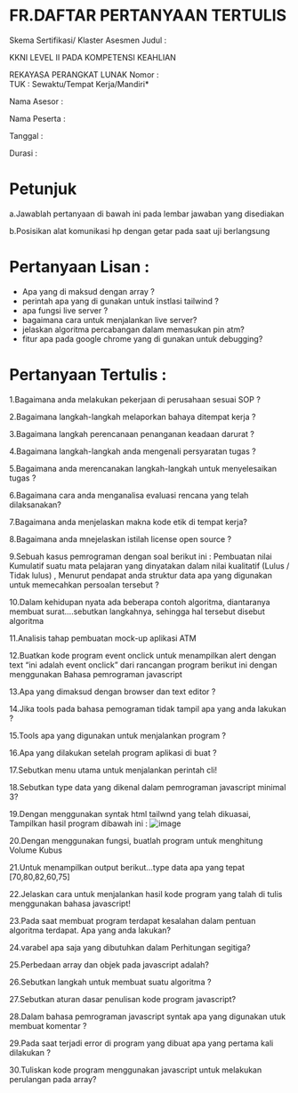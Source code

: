 # FR.DAFTAR PERTANYAAN TERTULIS 

Skema Sertifikasi/ Klaster Asesmen	Judul	:

KKNI LEVEL II PADA KOMPETENSI KEAHLIAN

REKAYASA PERANGKAT LUNAK
	Nomor	:	
TUK	:	Sewaktu/Tempat Kerja/Mandiri*

Nama Asesor	:	

Nama Peserta	:	

Tanggal	:	

Durasi	:


# Petunjuk
a.Jawablah pertanyaan di bawah ini pada lembar jawaban yang disediakan 

b.Posisikan alat komunikasi  hp dengan getar pada saat uji berlangsung 

# Pertanyaan Lisan :

- Apa yang di maksud dengan array ?
- perintah apa yang di gunakan untuk instlasi tailwind ?
- apa fungsi live server ?
- bagaimana cara untuk menjalankan live server?
- jelaskan algoritma percabangan dalam memasukan pin atm?
- fitur apa pada google chrome yang di gunakan untuk debugging?

# Pertanyaan Tertulis :

1.Bagaimana anda melakukan pekerjaan di perusahaan sesuai SOP ?

2.Bagaimana langkah-langkah melaporkan bahaya ditempat kerja ?

3.Bagaimana langkah perencanaan penanganan keadaan darurat ?

4.Bagaimana langkah-langkah anda mengenali persyaratan tugas ?

5.Bagaimana anda merencanakan langkah-langkah untuk menyelesaikan tugas ?

6.Bagaimana cara anda menganalisa evaluasi rencana yang telah dilaksanakan?

7.Bagaimana anda menjelaskan makna kode etik di tempat kerja?

8.Bagaimana anda mnejelaskan istilah license open source ?

9.Sebuah kasus pemrograman dengan soal berikut ini : Pembuatan nilai Kumulatif suatu mata pelajaran yang dinyatakan dalam nilai kualitatif (Lulus / Tidak lulus) , Menurut pendapat anda struktur data apa yang digunakan untuk memecahkan persoalan tersebut ?

10.Dalam kehidupan nyata ada beberapa contoh algoritma, diantaranya membuat surat….sebutkan langkahnya, sehingga hal tersebut disebut algoritma

11.Analisis tahap pembuatan mock-up aplikasi ATM

12.Buatkan kode program event onclick untuk menampilkan alert dengan text “ini adalah event onclick” dari rancangan program berikut ini dengan menggunakan Bahasa pemrograman javascript

13.Apa yang dimaksud dengan browser dan text editor ?

14.Jika tools pada bahasa pemograman tidak tampil apa yang anda lakukan ?

15.Tools apa yang digunakan untuk menjalankan program ?

16.Apa yang dilakukan setelah program aplikasi di buat ?

17.Sebutkan menu utama untuk menjalankan perintah cli!

18.Sebutkan type data yang dikenal dalam pemrograman javascript minimal 3?

19.Dengan menggunakan syntak html tailwnd yang telah dikuasai, Tampilkan hasil  program dibawah ini :
![image](https://user-images.githubusercontent.com/34312228/158284682-97426e0e-55d3-4f69-aea3-6de4b413201b.png)

20.Dengan menggunakan fungsi, buatlah program untuk menghitung Volume Kubus 

21.Untuk menampilkan output berikut…type data apa yang tepat [70,80,82,60,75]

22.Jelaskan cara untuk menjalankan hasil kode program yang talah di tulis menggunakan bahasa javascript!

23.Pada saat membuat program terdapat kesalahan dalam pentuan algoritma terdapat. Apa yang anda lakukan?

24.varabel apa saja yang dibutuhkan dalam Perhitungan segitiga?

25.Perbedaan array dan objek pada javascript adalah?

26.Sebutkan langkah untuk membuat suatu algoritma ?

27.Sebutkan aturan dasar penulisan kode program javascript?

28.Dalam bahasa pemrograman javascript syntak apa yang digunakan utuk membuat komentar ?

29.Pada saat terjadi error di program yang dibuat apa yang pertama kali dilakukan ?

30.Tuliskan kode program menggunakan javascript untuk melakukan perulangan pada array?
